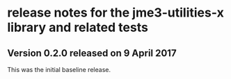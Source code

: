 # release notes for the jme3-utilities-x library and related tests

## Version 0.2.0 released on 9 April 2017

This was the initial baseline release.